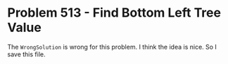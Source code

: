 # Problem 513 - Find Bottom Left Tree Value
The `WrongSolution` is wrong for this problem. I think the idea is nice. So I save this file.